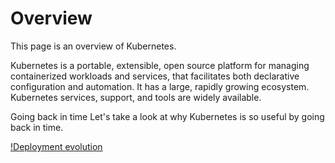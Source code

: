# Overview
This page is an overview of Kubernetes.

Kubernetes is a portable, extensible, open source platform for managing containerized workloads and services, that facilitates both declarative configuration and automation. It has a large, rapidly growing ecosystem. Kubernetes services, support, and tools are widely available.

Going back in time
Let's take a look at why Kubernetes is so useful by going back in time.

[!Deployment evolution](./images/container_evolution.svg)
